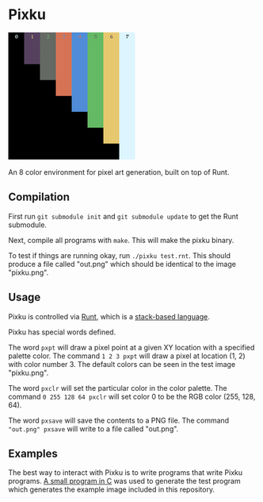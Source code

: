# Pixku

![Pixku](pixku.png)

An 8 color environment for pixel art generation, built on top of Runt.

## Compilation

First run `git submodule init` and `git submodule update` to get the Runt
submodule.

Next, compile all programs with `make`. This will make the pixku binary.

To test if things are running okay, run `./pixku test.rnt`. This should produce
a file called "out.png" which should be identical to the image "pixku.png".

## Usage

Pixku is controlled via [Runt](https://www.github.com/MuvikLabs/runt),
which is a [stack-based language](http://wiki.c2.com/?StackBasedLanguage).

Pixku has special words defined.

The word `pxpt` will draw a pixel point at a given XY location with a specified
palette color. The command `1 2 3 pxpt` will draw a pixel at location (1, 2)
with color number 3. The default colors can be seen in the test image
"pixku.png".

The word `pxclr` will set the particular color in the color palette.
The command `0 255 128 64 pxclr` will set color 0 to be the RGB color
(255, 128, 64).

The word `pxsave` will save the contents to a PNG file. The command
`"out.png" pxsave` will write to a file called "out.png".

## Examples

The best way to interact with Pixku is to write programs that write Pixku
programs. [A small program in C](testimage.c) was used to generate the
test program which generates the example image included in this repository.
